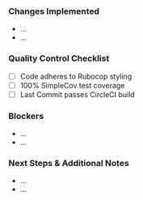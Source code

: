 ### Changes Implemented
  - ...
  - ...

### Quality Control Checklist
  - [ ] Code adheres to Rubocop styling
  - [ ] 100% SimpleCov test coverage
  - [ ] Last Commit passes CircleCI build

### Blockers
  - ...
  - ...

### Next Steps & Additional Notes
  - ...
  - ...
